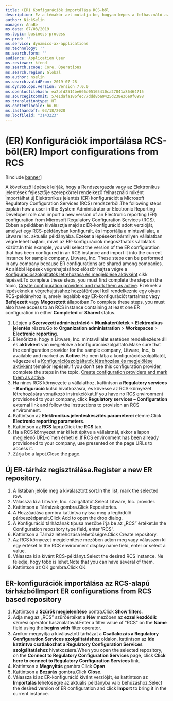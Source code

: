 ```yaml
---
title: (ER) Konfigurációk importálása RCS-ből
description: Ez a témakör azt mutatja be, hogyan képes a felhasználó az RCS-ből egy ER-konfiguráció új verzióját importálni.
author: NickSelin
manager: AnnBe
ms.date: 07/03/2019
ms.topic: business-process
ms.prod: ''
ms.service: dynamics-ax-applications
ms.technology: ''
ms.search.form: ''
audience: Application User
ms.reviewer: kfend
ms.search.scope: Core, Operations
ms.search.region: Global
ms.author: nselin
ms.search.validFrom: 2019-07-28
ms.dyn365.ops.version: Version 7.0.0
ms.openlocfilehash: ea2bfd2514be666d05165410ca27041a86464715
ms.sourcegitcommit: 57e1dafa186fec77ddd8ba9425d238e36e0f0998
ms.translationtype: HT
ms.contentlocale: hu-HU
ms.lasthandoff: 03/18/2020
ms.locfileid: "3143223"
---
```

# <a name="er-import-configurations-from-rcs"></a><span data-ttu-id="987ff-103">(ER) Konfigurációk importálása RCS-ből</span><span class="sxs-lookup"><span data-stu-id="987ff-103">(ER) Import configurations from RCS</span></span>

[!include [banner](../../includes/banner.md)]

<span data-ttu-id="987ff-104">A következő lépések leírják, hogy a Rendszergazda vagy az Elektronikus jelentések fejlesztője szerepkörrel rendelkező felhasználó miként importálhat új Elektronikus jelentés (ER) konfigurációt a Microsoft Regulatory Configuration Services (RCS) rendszerből.</span><span class="sxs-lookup"><span data-stu-id="987ff-104">The following steps explain how a user in the System Administrator or Electronic Reporting Developer role can import a new version of an Electronic reporting (ER) configuration from Microsoft Regulatory Configuration Services (RCS).</span></span> <span data-ttu-id="987ff-105">Ebben a példában kiválasztja majd az ER-konfiguráció adott verzióját, amelyet egy RCS-példányban konfigurált, és importálja a mintavállalat, a Litware Inc. aktuális példányába. Ezeket a lépéseket bármilyen vállalatban végre lehet hajtani, mivel az ER-konfigurációk megoszthatók vállalatok között.</span><span class="sxs-lookup"><span data-stu-id="987ff-105">In this example, you will select the version of the ER configuration that has been configured in an RCS instance and import it into the current instance for sample company, Litware, Inc. These steps can be performed in any company because ER configurations are shared among companies.</span></span> <span data-ttu-id="987ff-106">Az alábbi lépések végrehajtásához először hajtsa végre a [Konfigurációszolgáltatók létrehozása és megjelölése aktívként](er-configuration-provider-mark-it-active-2016-11.md) cikk lépéseit.</span><span class="sxs-lookup"><span data-stu-id="987ff-106">To complete these steps, you must first complete the steps in the topic, [Create configuration providers and mark them as active](er-configuration-provider-mark-it-active-2016-11.md).</span></span> <span data-ttu-id="987ff-107">Ezeknek a lépéseknek a végrehajtásához hozzáféréssel kell rendelkeznie egy olyan RCS-példányhoz is, amely legalább egy ER-konfigurációt tartalmaz vagy **Befejezett** vagy **Megosztott** állapotban.</span><span class="sxs-lookup"><span data-stu-id="987ff-107">To complete these steps, you must also have access to an RCS instance containing at least one ER configuration in either **Completed** or **Shared** status.</span></span>

1. <span data-ttu-id="987ff-108">Lépjen a **Szervezeti adminisztráció** > **Munkaterületek** > **Elektronikus jelentés** részre.</span><span class="sxs-lookup"><span data-stu-id="987ff-108">Go to **Organization administration** > **Workspaces** > **Electronic reporting**.</span></span> 
2. <span data-ttu-id="987ff-109">Ellenőrizze, hogy a Litware, Inc. mintavállalat esetében rendelkezésre áll és **aktívként** van megjelölve a konfigurációszolgáltató.</span><span class="sxs-lookup"><span data-stu-id="987ff-109">Make sure that the configuration provider for the sample company, Litware, Inc., is available and marked as **Active**.</span></span> <span data-ttu-id="987ff-110">Ha nem látja a konfigurációszolgáltatót, végezze el a [Konfigurációszolgáltatók létrehozása és megjelölése aktívként](er-configuration-provider-mark-it-active-2016-11.md) témakör lépéseit.</span><span class="sxs-lookup"><span data-stu-id="987ff-110">If you don't see this configuration provider, complete the steps in the topic, [Create configuration providers and mark them as active](er-configuration-provider-mark-it-active-2016-11.md).</span></span> 
3. <span data-ttu-id="987ff-111">Ha nincs RCS környezete a vállalathoz, kattintson a **Regulatory services – Konfiguráció** külső hivatkozásra, és kövesse az RCS-környezet létrehozására vonatkozó instrukciókat.</span><span class="sxs-lookup"><span data-stu-id="987ff-111">If you have no RCS environment provisioned to your company, click **Regulatory services – Configuration** external link and follow the instructions to provision an RCS environment.</span></span> 
4. <span data-ttu-id="987ff-112">Kattintson az **Elektronikus jelentéskészítés paraméterei** elemre.</span><span class="sxs-lookup"><span data-stu-id="987ff-112">Click **Electronic reporting parameters**.</span></span> 
5. <span data-ttu-id="987ff-113">Kattintson az **RCS** lapra.</span><span class="sxs-lookup"><span data-stu-id="987ff-113">Click the **RCS** tab.</span></span> 
6. <span data-ttu-id="987ff-114">Ha a RCS környezet már ki lett építve a vállalatnál, akkor a lapon megjelenő URL-címen érheti el.</span><span class="sxs-lookup"><span data-stu-id="987ff-114">If RCS environment has been already provisioned to your company, use presented on the page URLs to access it.</span></span> 
7. <span data-ttu-id="987ff-115">Zárja be a lapot.</span><span class="sxs-lookup"><span data-stu-id="987ff-115">Close the page.</span></span> 

## <a name="register-a-new-er-repository"></a><span data-ttu-id="987ff-116">Új ER-tárház regisztrálása.</span><span class="sxs-lookup"><span data-stu-id="987ff-116">Register a new ER repository.</span></span> 
1. <span data-ttu-id="987ff-117">A listában jelölje meg a kiválasztott sort.</span><span class="sxs-lookup"><span data-stu-id="987ff-117">In the list, mark the selected row.</span></span> 
2. <span data-ttu-id="987ff-118">Válassza ki a Litware, Inc. szolgáltatót.</span><span class="sxs-lookup"><span data-stu-id="987ff-118">Select Litware, Inc. provider.</span></span> 
3. <span data-ttu-id="987ff-119">Kattintson a Tárházak gombra.</span><span class="sxs-lookup"><span data-stu-id="987ff-119">Click Repositories.</span></span> 
4. <span data-ttu-id="987ff-120">A Hozzáadása gombra kattintva nyissa meg a legördülő párbeszédpanelt.</span><span class="sxs-lookup"><span data-stu-id="987ff-120">Click Add to open the drop dialog.</span></span> 
5. <span data-ttu-id="987ff-121">A Konfiguráció tárházának típusa mezőbe írja be az „RCS” értéket.</span><span class="sxs-lookup"><span data-stu-id="987ff-121">In the Configuration repository type field, enter 'RCS'.</span></span> 
6. <span data-ttu-id="987ff-122">Kattintson a Tárház létrehozása lehetőségre.</span><span class="sxs-lookup"><span data-stu-id="987ff-122">Click Create repository.</span></span> 
7. <span data-ttu-id="987ff-123">Az RCS környezet megjelenítése mezőben adjon meg vagy válasszon ki egy értéket.</span><span class="sxs-lookup"><span data-stu-id="987ff-123">In the RCS environment display name field, enter or select a value.</span></span> 
8. <span data-ttu-id="987ff-124">Válassza ki a kívánt RCS-példányt.</span><span class="sxs-lookup"><span data-stu-id="987ff-124">Select the desired RCS instance.</span></span> <span data-ttu-id="987ff-125">Ne feledje, hogy több is lehet.</span><span class="sxs-lookup"><span data-stu-id="987ff-125">Note that you can have several of them.</span></span> 
9. <span data-ttu-id="987ff-126">Kattintson az OK gombra.</span><span class="sxs-lookup"><span data-stu-id="987ff-126">Click OK.</span></span> 

## <a name="import-er-configurations-from-rcs-based-repository"></a><span data-ttu-id="987ff-127">ER-konfigurációk importálása az RCS-alapú tárházból</span><span class="sxs-lookup"><span data-stu-id="987ff-127">Import ER configurations from RCS based repository</span></span>
1. <span data-ttu-id="987ff-128">Kattintson a **Szűrők megjelenítése** pontra.</span><span class="sxs-lookup"><span data-stu-id="987ff-128">Click **Show filters**.</span></span> 
2. <span data-ttu-id="987ff-129">Adja meg az „RCS” szűrőértéket a **Név** mezőben az **ezzel kezdődik** szűrési operátor használatával.</span><span class="sxs-lookup"><span data-stu-id="987ff-129">Enter a filter value of "RCS" on the **Name** field using the **begins with** filter operator.</span></span> 
3. <span data-ttu-id="987ff-130">Amikor megnyitja a kiválasztott tárházat a **Csatlakozás a Regulatory Configuration Services szolgáltatáshoz** oldalon, kattintson az **Ide kattintva csatlakozhat a Regulatory Configuration Services szolgáltatáshoz** hivatkozásra.</span><span class="sxs-lookup"><span data-stu-id="987ff-130">When you open the selected repository, on the **Connect to Regulatory Configuration Services** page, click **Click here to connect to Regulatory Configuration Services** link.</span></span> 
4. <span data-ttu-id="987ff-131">Kattintson a **Megnyitás** gombra.</span><span class="sxs-lookup"><span data-stu-id="987ff-131">Click **Open**.</span></span> 
5. <span data-ttu-id="987ff-132">Kattintson a **Bezárás** gombra.</span><span class="sxs-lookup"><span data-stu-id="987ff-132">Click **Close**.</span></span> 
6. <span data-ttu-id="987ff-133">Válassza ki az ER-konfiguráció kívánt verzióját, és kattintson az **Importálás** lehetőségre az aktuális példányba való behúzáshoz.</span><span class="sxs-lookup"><span data-stu-id="987ff-133">Select the desired version of ER configuration and click **Import** to bring it in the current instance.</span></span>

